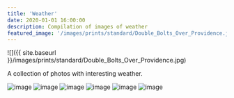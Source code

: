 ```yaml
---
title: 'Weather'
date: 2020-01-01 16:00:00
description: Compilation of images of weather
featured_image: '/images/prints/standard/Double_Bolts_Over_Providence.jpg'
---
```


![]({{ site.baseurl }}/images/prints/standard/Double_Bolts_Over_Providence.jpg)

A collection of photos with interesting weather.

<div class="gallery" data-columns="3">
    <img src="{{ site.baseurl }}/images/prints/standard/Double_Bolts_Over_Providence.jpg"  alt="image" />
    <img src="{{ site.baseurl }}/images/prints/standard/Providence_Power_And_Lightning.jpg" alt="image" />
    <img src="{{ site.baseurl }}/images/collections/weather/Providence_Storm_1.jpg" alt="image" />
    <img src="{{ site.baseurl }}/images/collections/weather/Providence_Storm_2.jpg" alt="image" />
    <img src="{{ site.baseurl }}/images/collections/weather/Providence_Storm_3.jpg" alt="image" />
    <img src="{{ site.baseurl }}/images/collections/weather/Providence_Storm_4.jpg" alt="image" />
</div>